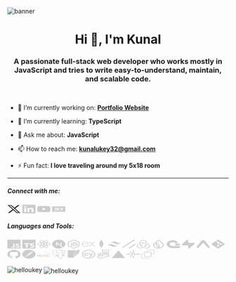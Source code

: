 <img align="center" src="https://user-images.githubusercontent.com/43317360/170991782-ead5d6a5-61be-4e53-aed6-f139066402d3.gif" alt="banner">

<h1 align="center">Hi 👋, I'm Kunal</h1>
<h3 align="center">A passionate full-stack web developer who works mostly in JavaScript and tries to write easy-to-understand, maintain, and scalable code.</h3>

<br>

- 🔭 I’m currently working on: **[Portfolio Website](https://kunalukey.com)**

- 🌱 I’m currently learning: **TypeScript**

- 💬 Ask me about: **JavaScript**

- 📫 How to reach me: **kunalukey32@gmail.com**

- ⚡ Fun fact: **I love traveling around my 5x18 room**

<hr>

<h5 align="left">Connect with me:</h5>
<p align="left">
<a href="https://twitter.com/helloukey" target="blank"><img align="center" src="/social-icons/twitter.svg" alt="helloukey" height="20" width="30" style=""/></a>
<a href="https://linkedin.com/in/kunalukey" target="blank"><img align="center" src="/social-icons/linkedin.svg" alt="kunalukey" height="20" width="30" /></a>
<a href="https://www.youtube.com/c/techlenses" target="blank"><img align="center" src="/social-icons/youtube.svg" alt="techlenses" height="20" width="30" /></a>
<a href="https://dev.to/kunalukey" target="blank"><img align="center" src="/social-icons/devto.svg" alt="kunalukey" height="20" width="30" /></a>
</p>

<h5 align="left">Languages and Tools:</h5>
<p align="left">
    <img src="/languages-tools/javascript.svg" alt="javascript" width="30" height="20"/>
    <img src="/languages-tools/typescript.svg" alt="typescript" width="30" height="20"/>
    <img src="/languages-tools/react.svg" alt="reactjs" width="30" height="20"/>
    <img src="/languages-tools/nextjs.svg" alt="nextjs" width="30" height="20"/>
    <img src="/languages-tools/node.svg" alt="nodejs" width="30" height="20"/>
    <img src="/languages-tools/express.svg" alt="expressjs" width="30" height="20"/>
    <img src="/languages-tools/mongodb.svg" alt="mongodb" width="20" height="20"/>
    <img src="/languages-tools/tailwind.svg" alt="tailwind" width="30" height="20"/>
    <img src="/languages-tools/shadcn.svg" alt="shadcn" width="30" height="20"/>
    <img src="/languages-tools/redux.svg" alt="redux" width="30" height="20"/>
    <img src="/languages-tools/firebase.svg" alt="firebase" width="30" height="20"/>
    <img src="/languages-tools/appwrite.svg" alt="appwrite" width="30" height="20"/>
    <img src="/languages-tools/supabase.svg" alt="supabase" width="30" height="20"/>
    <img src="/languages-tools/expo.svg" alt="expo" width="30" height="20"/>
    <img src="/languages-tools/git.svg" alt="git" width="30" height="20"/>
    <img src="/languages-tools/github.svg" alt="github" width="30" height="20"/>
    <img src="/languages-tools/postman.svg" alt="postman" width="30" height="20"/>
    <img src="/languages-tools/mysql.svg" alt="mysql" width="30" height="20"/>
    <img src="/languages-tools/postgresql.svg" alt="postgresql" width="30" height="20"/>
    <img src="/languages-tools/sqlite.svg" alt="sqlite" width="30" height="20"/>
    <img src="/languages-tools/cypress.svg" alt="cypress" width="30" height="20"/>
    <img src="/languages-tools/jest.svg" alt="jest" width="30" height="20"/>
    <img src="/languages-tools/vercel.svg" alt="vercel" width="30" height="20"/>
    <img src="/languages-tools/netlify.svg" alt="netlify" width="30" height="20"/>
    <img src="/languages-tools/ec2.svg" alt="ec2" width="30" height="20"/>
</p>

<p><img align="left" src="https://github-readme-stats.vercel.app/api/top-langs?username=helloukey&theme=dark&show_icons=true&locale=en&layout=compact" alt="helloukey" /></p>

<p>&nbsp;<img align="center" src="https://github-readme-stats.vercel.app/api?username=helloukey&theme=dark&show_icons=true&locale=en" alt="helloukey" /></p>

